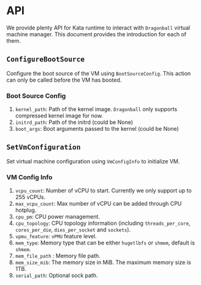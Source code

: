 # API

We provide plenty API for Kata runtime to interact with `Dragonball` virtual machine manager.
This document provides the introduction for each of them.

## `ConfigureBootSource`
Configure the boot source of the VM using `BootSourceConfig`. This action can only be called before the VM has booted.

### Boot Source Config
1. `kernel_path`: Path of the kernel image. `Dragonball` only supports compressed kernel image for now.
2. `initrd_path`: Path of the initrd (could be None)
3. `boot_args`: Boot arguments passed to the kernel (could be None)

## `SetVmConfiguration`
Set virtual machine configuration using `VmConfigInfo` to initialize VM.

### VM Config Info
1. `vcpu_count`: Number of vCPU to start. Currently we only support up to 255 vCPUs.
2. `max_vcpu_count`: Max number of vCPU can be added through CPU hotplug.
3. `cpu_pm`: CPU power management.
4. `cpu_topology`: CPU topology information (including `threads_per_core`, `cores_per_die`, `dies_per_socket` and `sockets`).
5. `vpmu_feature`: `vPMU` feature level.
6. `mem_type`: Memory type that can be either `hugetlbfs` or `shmem`, default is `shmem`.
7. `mem_file_path` : Memory file path.
8. `mem_size_mib`: The memory size in MiB. The maximum memory size is 1TB.
9. `serial_path`: Optional sock path.

